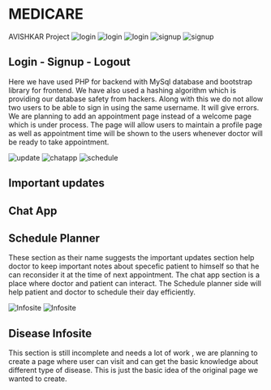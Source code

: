 # MEDICARE
AVISHKAR Project
![login](https://user-images.githubusercontent.com/81457490/147487613-2fdca379-ec55-426b-a4e2-d2616a64d883.jpg)
![login](https://user-images.githubusercontent.com/81457490/147487624-1a44a731-6d31-4064-8d79-fd519a187b01.jpg)
![login](https://user-images.githubusercontent.com/81457490/147487618-a74777e8-07e6-40ca-b44b-ab3182884a8d.jpg)
![signup](https://user-images.githubusercontent.com/81457490/147487645-cc20548d-5f00-4b1d-a87c-32db839facb3.jpg)
![signup](https://user-images.githubusercontent.com/81457490/147487655-5bbefd61-113b-449e-bc30-05bc8232f923.jpg)


## Login - Signup - Logout

Here we have used PHP for backend with MySql database and bootstrap library for frontend. We have also used a hashing algorithm which is  providing our database safety from hackers.
Along with this we do not allow two users to be able to sign in using the same username. It will give errors. 
We are planning to add an appointment page instead of a welcome page which is under process. The page will allow users to maintain a profile page as well as appointment time will be shown to the users whenever doctor will be ready to take appointment.

![update](https://user-images.githubusercontent.com/81457490/147486211-9609fdd8-7045-49f1-8c5b-24240f9c150e.jpg)
![chatapp](https://user-images.githubusercontent.com/81457490/147486213-00de2259-a04b-4979-8ecc-85c4623c79b1.jpg)
![schedule](https://user-images.githubusercontent.com/81457490/147486217-39f5c8f3-1ed0-4310-a9ca-68bc6509f5d0.jpg)

## Important updates
## Chat App
## Schedule Planner

These section as their name suggests the important updates section help doctor to keep important notes about specefic patient to himself so that he can reconsider it at the time of next appointment. The chat app section is a place where doctor and patient can interact. The Schedule planner side will help patient and doctor to schedule their day efficiently.

![Infosite](https://user-images.githubusercontent.com/81457490/147485559-651f485c-f248-426a-bb8b-cf415fed32d4.png)
![Infosite](https://user-images.githubusercontent.com/81457490/147485566-8aa75030-35e8-4025-ade3-d3cd1de9516c.png)

## Disease Infosite

This section is still incomplete and needs a lot of work , we are planning to create a page where user can visit and can get the basic knowledge about different type of disease. This is just the basic idea of the original page we wanted to create.

